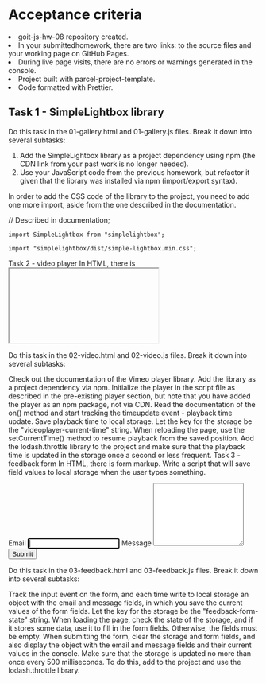 <h1>Acceptance criteria</h1>
<lu>
<li>goit-js-hw-08 repository created.</li>
 <li>In your submittedhomework, there are two links: to the source files and your working page on GitHub Pages.</li>
<li>During live page visits, there are no errors or warnings generated
in the console.</li>
<li>Project built with parcel-project-template. </li>
<li>Code formatted with Prettier.</li>
</lu>

<h2>Task 1 - SimpleLightbox library</h2> 
Do this task in the 01-gallery.html and 01-gallery.js files. Break it down into several subtasks:

<ol>
<li>Add the SimpleLightbox library as a project dependency using npm (the CDN link from your past work is no longer needed).</li>
<li> Use your JavaScript code from the previous homework, but refactor it given that the library was installed via npm (import/export syntax). </li>
</ol>

In order to add the CSS code of the library to the project, you need to add one
more import, aside from the one described in the documentation.

// Described in documentation;

`import SimpleLightbox from "simplelightbox";`

`import "simplelightbox/dist/simple-lightbox.min.css";`

Task 2 - video player In HTML, there is <iframe> with video for Vimeo player.
Write a script that will save the current video playback time to local storage
and, upon page reload, continue to play the video from that time.

<iframe
  id="vimeo-player"
  src="https://player.vimeo.com/video/236203659"
  width="640"
  height="360"
  frameborder="0"
  allowfullscreen
  allow="autoplay; encrypted-media"
></iframe>

Do this task in the 02-video.html and 02-video.js files. Break it down into
several subtasks:

Check out the documentation of the Vimeo player library. Add the library as a
project dependency via npm. Initialize the player in the script file as
described in the pre-existing player section, but note that you have added the
player as an npm package, not via CDN. Read the documentation of the on() method
and start tracking the timeupdate event - playback time update. Save playback
time to local storage. Let the key for the storage be the
"videoplayer-current-time" string. When reloading the page, use the
setCurrentTime() method to resume playback from the saved position. Add the
lodash.throttle library to the project and make sure that the playback time is
updated in the storage once a second or less frequent. Task 3 - feedback form In
HTML, there is form markup. Write a script that will save field values to local
storage when the user types something.

<form class="feedback-form" autocomplete="off">
  <label>
    Email
    <input type="email" name="email" autofocus />
  </label>
  <label>
    Message
    <textarea name="message" rows="8"></textarea>
  </label>
  <button type="submit">Submit</button>
</form>

Do this task in the 03-feedback.html and 03-feedback.js files. Break it down
into several subtasks:

Track the input event on the form, and each time write to local storage an
object with the email and message fields, in which you save the current values
of the form fields. Let the key for the storage be the "feedback-form-state"
string. When loading the page, check the state of the storage, and if it stores
some data, use it to fill in the form fields. Otherwise, the fields must be
empty. When submitting the form, clear the storage and form fields, and also
display the object with the email and message fields and their current values in
the console. Make sure that the storage is updated no more than once every 500
milliseconds. To do this, add to the project and use the lodash.throttle
library.
